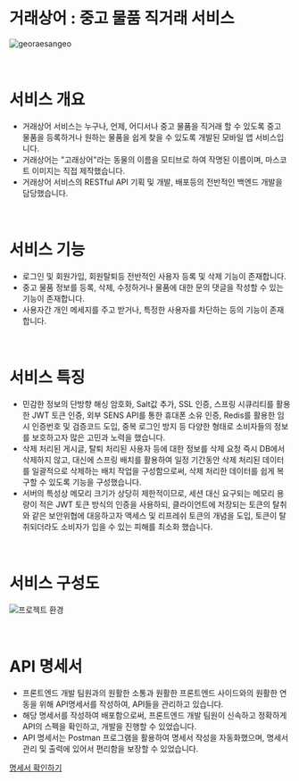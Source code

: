 # 거래상어 : 중고 물품 직거래 서비스

![georaesangeo](https://user-images.githubusercontent.com/83106564/232471433-4f77129f-1556-41f4-8bd5-532207cb4492.png)

<br>

# 서비스 개요

- 거래상어 서비스는 누구나, 언제, 어디서나 중고 물품을 직거래 할 수 있도록 중고 물품을 등록하거나 원하는 물품을 쉽게 찾을 수 있도록 개발된 모바일 앱 서비스입니다.
- 거래상어는 "고래상어"라는 동물의 이름을 모티브로 하여 작명된 이름이며, 마스코트 이미지는 직접 제작했습니다.
- 거래상어 서비스의 RESTful API 기획 및 개발, 배포등의 전반적인 백엔드 개발을 담당했습니다.

<br>

# 서비스 기능

- 로그인 및 회원가입, 회원탈퇴등 전반적인 사용자 등록 및 삭제 기능이 존재합니다.
- 중고 물품 정보를 등록, 삭제, 수정하거나 물품에 대한 문의 댓글을 작성할 수 있는 기능이 존재합니다.
- 사용자간 개인 메세지를 주고 받거나, 특정한 사용자를 차단하는 등의 기능이 존재합니다.

<br>

# 서비스 특징

- 민감한 정보의 단방향 해싱 암호화, Salt값 추가, SSL 인증, 스프링 시큐리티를 활용한 JWT 토큰 인증, 외부 SENS API를 통한 휴대폰 소유 인증, Redis를 활용한 임시 인증번호 및 검증코드 도입, 중복 로그인 방지 등 다양한 형태로 소비자들의 정보를 보호하고자 많은 고민과 노력을 했습니다.  
- 삭제 처리된 게시글, 탈퇴 처리된 사용자 등에 대한 정보를 삭제 요청 즉시 DB에서 삭제하지 않고, 대신에 스프링 배치를 활용하여 일정 기간동안 삭제 처리된 데이터를 일괄적으로 삭제하는 배치 작업을 구성함으로써, 삭제 처리한 데이터를 쉽게 복구할 수 있도록 기능을 구성했습니다.
- 서버의 특성상 메모리 크기가 상당히 제한적이므로, 세션 대신 요구되는 메모리 용량이 적은 JWT 토큰 방식의 인증을 사용하되, 클라이언트에 저장되는 토큰의 탈취와 같은 보안위협에 대응하고자 액세스 및 리프레쉬 토큰의 개념을 도입, 토큰이 탈취되더라도 소비자가 입을 수 있는 피해를 최소화 했습니다.

<br>

# 서비스 구성도

![프로젝트 환경](https://user-images.githubusercontent.com/83106564/209476546-4e38b949-440c-42f5-ab32-e3b35b68fb52.PNG)

<br>

# API 명세서

- 프론트엔드 개발 팀원과의 원활한 소통과 원활한 프론트엔드 사이드와의 원활한 연동을 위해 API명세서를 작성하여, API들을 관리하고 있습니다.
- 해당 명세서를 작성하여 배포함으로써, 프론트엔드 개발 팀원이 신속하고 정확하게 API의 스펙을 확인하고, 개발을 진행할 수 있었습니다.
- API 명세서는 Postman 프로그램을 활용하여 명세서 작성을 자동화했으며, 명세서 관리 및 출력에 있어서 편리함을 보장할 수 있었습니다.

[명세서 확인하기](https://documenter.getpostman.com/view/21751638/2s8YzS1P3y#255c6209-0bfa-4773-8d40-e1a5a4fc7f4d)

<br>
